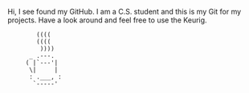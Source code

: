 Hi, I see found my GitHub. 
I am a C.S. student and this is my Git for my projects. 
Have a look around and feel free to use the Keurig. 

            ((((
            ((((
             ))))
          _ .---.
         ( |`---'|
          \|     |
          : .___, :
           `-----'

